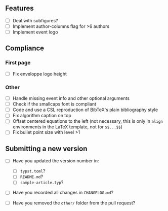 
## Features

- [ ] Deal with subfigures?
- [ ] Implement author-columns flag for >6 authors
- [ ] Implement event logo

## Compliance

### First page

- [ ] Fix enveloppe logo height

### Other

- [ ] Handle missing event info and other optional arguments
- [ ] Check if the smallcaps font is compliant
- [ ] Code and use a CSL reproduction of BibTeX's plain bibliography style
- [ ] Fix algorithm caption on top
- [ ] Offset centered equations to the left (not necessary, this is only in `align` environments in the LaTeX template, not for `$$...$$`)
- [ ] Fix bullet point size with level >1

## Submitting a new version

- [ ] Have you updated the version number in:
    - [ ] `typst.toml`?
    - [ ] `README.md`?
    - [ ] `sample-article.typ`?
- [ ] Have you recorded all changes in `CHANGELOG.md`?
- [ ] Have you removed the `other/` folder from the pull request?


